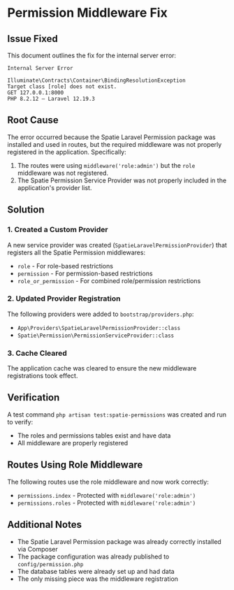 # Permission Middleware Fix

## Issue Fixed
This document outlines the fix for the internal server error:

```
Internal Server Error

Illuminate\Contracts\Container\BindingResolutionException
Target class [role] does not exist.
GET 127.0.0.1:8000
PHP 8.2.12 — Laravel 12.19.3
```

## Root Cause
The error occurred because the Spatie Laravel Permission package was installed and used in routes, but the required middleware was not properly registered in the application. Specifically:

1. The routes were using `middleware('role:admin')` but the `role` middleware was not registered.
2. The Spatie Permission Service Provider was not properly included in the application's provider list.

## Solution

### 1. Created a Custom Provider
A new service provider was created (`SpatieLaravelPermissionProvider`) that registers all the Spatie Permission middlewares:
- `role` - For role-based restrictions
- `permission` - For permission-based restrictions
- `role_or_permission` - For combined role/permission restrictions

### 2. Updated Provider Registration
The following providers were added to `bootstrap/providers.php`:
- `App\Providers\SpatieLaravelPermissionProvider::class`
- `Spatie\Permission\PermissionServiceProvider::class`

### 3. Cache Cleared
The application cache was cleared to ensure the new middleware registrations took effect.

## Verification
A test command `php artisan test:spatie-permissions` was created and run to verify:
- The roles and permissions tables exist and have data
- All middleware are properly registered

## Routes Using Role Middleware
The following routes use the role middleware and now work correctly:
- `permissions.index` - Protected with `middleware('role:admin')`
- `permissions.roles` - Protected with `middleware('role:admin')`

## Additional Notes
- The Spatie Laravel Permission package was already correctly installed via Composer
- The package configuration was already published to `config/permission.php`
- The database tables were already set up and had data
- The only missing piece was the middleware registration
